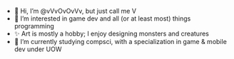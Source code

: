 - 👋 Hi, I’m @vVvOvOvVv, but just call me V
- 👀 I’m interested in game dev and all (or at least most) things programming
- ✨ Art is mostly a hobby; I enjoy designing monsters and creatures
- 🌱 I’m currently studying compsci, with a specialization in game & mobile dev under UOW

<!---
vVvOvOvVv/vVvOvOvVv is a ✨ special ✨ repository because its `README.md` (this file) appears on your GitHub profile.
You can click the Preview link to take a look at your changes.
--->
